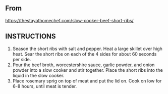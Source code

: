 ## From
https://thestayathomechef.com/slow-cooker-beef-short-ribs/

## INSTRUCTIONS

1. Season the short ribs with salt and pepper. Heat a large skillet over high heat. Sear the short ribs on each of the 4 sides for about 60 seconds per side. 
2. Pour the beef broth, worcestershire sauce, garlic powder, and onion powder into a slow cooker and stir together. Place the short ribs into the liquid in the slow cooker.
3. Place rosemary sprig on top of meat and put the lid on. Cook on low for 6-8 hours, until meat is tender. 
